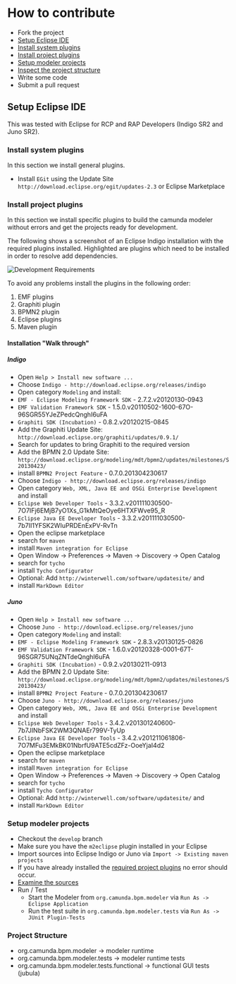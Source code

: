 # How to contribute

* Fork the project
* [Setup Eclipse IDE](#setup-eclipse-ide)
 * [Install system plugins](#install-system-plugins)
 * [Install project plugins](#install-project-plugins)
 * [Setup modeler projects](#setup-modeler-projects)
* [Inspect the project structure](#project-structure)
* Write some code
* Submit a pull request

## Setup Eclipse IDE

This was tested with Eclipse for RCP and RAP Developers (Indigo SR2 and Juno SR2).

### Install system plugins

In this section we install general plugins.

* Install `EGit` using the Update Site `http://download.eclipse.org/egit/updates-2.3` or Eclipse Marketplace

### Install project plugins

In this section we install specific plugins to build the camunda modeler without errors and get the projects ready for development. 

The following shows a screenshot of an Eclipse Indigo installation with the required plugins installed.
Highlighted are plugins which need to be installed in order to resolve add dependencies. 

![Development Requirements](https://raw.github.com/camunda/camunda-modeler/develop/documentation/images/development-requirements.png)

To avoid any problems install the plugins in the following order:

1. EMF plugins
2. Graphiti plugin
3. BPMN2 plugin
4. Eclipse plugins
5. Maven plugin

#### Installation "Walk through" 

##### Indigo

* Open `Help > Install new software ...`
* Choose `Indigo - http://download.eclipse.org/releases/indigo`
* Open category `Modeling` and install:
 * `EMF - Eclipse Modeling Framework SDK` - 2.7.2.v20120130-0943
 * `EMF Validation Framework SDK` - 1.5.0.v20110502-1600-67O-96SGR55YJeZPedcQnghI6uFA
 * `Graphiti SDK (Incubation)` - 0.8.2.v20120215-0845
* Add the Graphiti Update Site: `http://download.eclipse.org/graphiti/updates/0.9.1/`
 * Search for updates to bring Graphiti to the required version
* Add the BPMN 2.0 Update Site: `http://download.eclipse.org/modeling/mdt/bpmn2/updates/milestones/S20130423/` 
 * install `BPMN2 Project Feature` - 0.7.0.201304230617
* Choose `Indigo - http://download.eclipse.org/releases/indigo`
* Open category `Web, XML, Java EE and OSGi Enterprise Development` and install
 * `Eclipse Web Developer Tools` - 3.3.2.v201111030500-7O7IFj6EMjB7yO1Xs_G1kMtQeOye6HTXFWve95_R
 * `Eclipse Java EE Developer Tools` - 3.3.2.v201111030500-7b7II1YFSK2WIuPRDEnExPV-RvTn
* Open the eclipse marketplace
 * search for `maven`
 * install `Maven integration for Eclipse`
* Open Window -> Preferences -> Maven -> Discovery -> Open Catalog
 * search for `tycho`
 * install `Tycho Configurator`
* Optional: Add `http://winterwell.com/software/updatesite/` and 
 * install `MarkDown Editor`
 
##### Juno

* Open `Help > Install new software ...`
* Choose `Juno - http://download.eclipse.org/releases/juno`
* Open category `Modeling` and install:
 * `EMF - Eclipse Modeling Framework SDK` - 2.8.3.v20130125-0826
 * `EMF Validation Framework SDK` - 1.6.0.v20120328-0001-67T-96SGR75UNqZNTdeQnghI6uFA
 * `Graphiti SDK (Incubation)` - 0.9.2.v20130211-0913
* Add the BPMN 2.0 Update Site: `http://download.eclipse.org/modeling/mdt/bpmn2/updates/milestones/S20130423/` 
 * install `BPMN2 Project Feature` - 0.7.0.201304230617
* Choose `Juno - http://download.eclipse.org/releases/juno`
* Open category `Web, XML, Java EE and OSGi Enterprise Development` and install
 * `Eclipse Web Developer Tools` - 3.4.2.v201301240600-7b7JINbFSK2WM3QNAEr799V-TyUp
 * `Eclipse Java EE Developer Tools` - 3.4.2.v201211061806-7O7MFu3EMkBK01NbrfU9ATE5cdZFz-OoeYjaI4d2
* Open the eclipse marketplace
 * search for `maven`
 * install `Maven integration for Eclipse`
* Open Window -> Preferences -> Maven -> Discovery -> Open Catalog
 * search for `tycho`
 * install `Tycho Configurator`
* Optional: Add `http://winterwell.com/software/updatesite/` and 
 * install `MarkDown Editor`

### Setup modeler projects

* Checkout the `develop` branch
* Make sure you have the `m2eclipse` plugin installed in your Eclipse
* Import sources into Eclipse Indigo or Juno via `Import -> Existing maven projects`
* If you have already installed the [required project plugins](#install-project-plugins) no error should occur. 
* [Examine the sources](#project-structure)
* Run / Test
    * Start the Modeler from `org.camunda.bpm.modeler` via `Run As -> Eclipse Application`
    * Run the test suite in `org.camunda.bpm.modeler.tests` via `Run As -> JUnit Plugin-Tests`

### Project Structure

* org.camunda.bpm.modeler -> modeler runtime
* org.camunda.bpm.modeler.tests -> modeler runtime tests
* org.camunda.bpm.modeler.tests.functional -> functional GUI tests (jubula)

[1]: https://github.com/camunda/camunda-modeler
